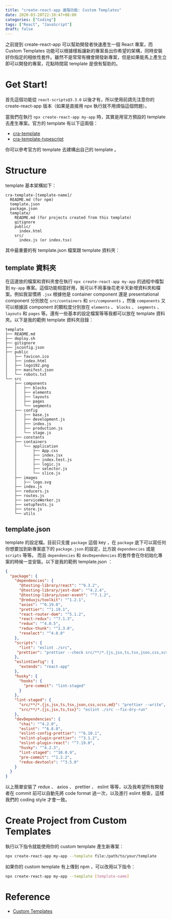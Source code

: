 ```yaml
---
title: "create-react-app 進階功能: Custom Templates"
date: 2020-03-28T22:10:47+08:00
categories: ["Coding"]
tags: ["React", "JavaScript"]
draft: false
---
```


之前提到 create-react-app 可以幫助開發者快速產生一個 React 專案，而 Custom Templates 功能可以根據樣板讓新的專案長出你希望的架構，同時安裝好你指定的相依性套件。雖然不是常常有機會開發新專案，但是如果能馬上產生立即可以開發的專案，花點時間寫 template 是很有幫助的。

# Get Start!

首先這個功能從 `react-scripts@3.3.0` 以後才有，所以使用前請先注意你的 create-react-app 版本（如果是直接用 npx 執行就不用煩惱這個問題）。

當我們在執行 `npx create-react-app my-app` 時，其實是用官方預設的 template 去產生專案。官方的 template 有以下這兩個：

* [cra-template](https://github.com/facebook/create-react-app/tree/master/packages/cra-template)
* [cra-template-typescript](https://github.com/facebook/create-react-app/tree/master/packages/cra-template-typescript)

你可以參考官方的 template 去建構出自己的 template 。

# Structure

template 基本架構如下：

```
cra-template-[template-name]/
  README.md (for npm)
  template.json
  package.json
  template/
    README.md (for projects created from this template)
    gitignore
    public/
      index.html
    src/
      index.js (or index.tsx)
```

其中最重要的有 template.json 檔案跟 template 資料夾：

## template 資料夾
在這邊放的檔案和資料夾會在執行 `npx create-react-app my-app` 的過程中複製到 `my-app` 專案。這個功能相當好用，我可以不用事後花老半天新增資料夾和檔案。例如我習慣將 `.jsx` 根據他是 container component 還是 presentational component 分別放在 `src/containers` 和 `src/components` ，然後 `components` 又可以根據該 component 的顆粒度分別放在 `elements` 、 `blocks` 、 `segments` 、 `layouts` 和 `pages` 等。還有一些基本的設定檔案等等我都可以放在 template 資料夾。以下是我的範例 template 資料夾目錄：

```
template
├── README.md
├── deploy.sh
├── gitignore
├── jsconfig.json
├── public
│   ├── favicon.ico
│   ├── index.html
│   ├── logo192.png
│   ├── manifest.json
│   └── robots.txt
└── src
    ├── components
    │   ├── blocks
    │   ├── elements
    │   ├── layouts
    │   ├── pages
    │   └── segments
    ├── config
    │   ├── base.js
    │   ├── development.js
    │   ├── index.js
    │   ├── production.js
    │   └── stage.js
    ├── constants
    ├── containers
    │   └── application
    │       ├── App.css
    │       ├── index.jsx
    │       ├── index.test.js
    │       ├── logic.js
    │       ├── selector.js
    │       └── slice.js
    ├── images
    │   ├── logo.svg
    ├── index.js
    ├── reducers.js
    ├── routes.js
    ├── serviceWorker.js
    ├── setupTests.js
    ├── store.js
    └── utils
```

## template.json
template 的設定檔。目前只支援 `package` 這個 key ，在 `package` 底下可以寫任何你想要加到新專案底下的 `package.json` 的設定，比方說 `dependencies` 或是 `scripts` 等等。 而且 `dependencies` 和 `devDependencies` 的套件會在你初始化專案的時候一並安裝。以下是我的範例 template.json ：

```json
{
  "package": {
    "dependencies": {
      "@testing-library/react": "^9.3.2",
      "@testing-library/jest-dom": "^4.2.4",
      "@testing-library/user-event": "^7.1.2",
      "@reduxjs/toolkit": "^1.2.1",
      "axios": "^0.19.0",
      "prettier": "^1.19.1",
      "react-router-dom": "^5.1.2",
      "react-redux": "^7.1.3",
      "redux": "^4.0.5",
      "redux-thunk": "^2.3.0",
      "reselect": "^4.0.0"
    },
    "scripts": {
      "lint": "eslint ./src",
     "prettier": "prettier --check src/**/*.{js,jsx,ts,tsx,json,css,scss,md}"
    },
    "eslintConfig": {
      "extends": "react-app"
    },
    "husky": {
      "hooks": {
        "pre-commit": "lint-staged"
      }
    },
    "lint-staged": {
      "src/**/*.{js,jsx,ts,tsx,json,css,scss,md}": "prettier --write",
      "src/**/*.{js,jsx,ts,tsx}": "eslint ./src --fix-dry-run"
    },
    "devDependencies": {
      "chai": "^4.2.0",
      "eslint": "^6.8.0",
      "eslint-config-prettier": "^6.10.1",
      "eslint-plugin-prettier": "^3.1.2",
      "eslint-plugin-react": "^7.19.0",
      "husky": "^4.2.3",
      "lint-staged": "^10.0.9",
      "pre-commit": "^1.2.2",
      "redux-devtools": "^3.5.0"
    }
  }
}
```

以上簡單安裝了 redux 、 axios 、 prettier 、 eslint 等等，以及我希望所有開發者在 commit 前可以自動先將 code format 過一次，以及進行 eslint 檢查，這樣我們的 coding style 才會一致。

# Create Project from Custom Templates

執行以下指令就能使用你的 custom template 產生新專案：

```bash
npx create-react-app my-app --template file:/path/to/your/template
```

如果你的 custom template 有上傳到 npm ，可以改用以下指令：

```bash
npx create-react-app my-app --template [template-name]
```

# Reference

* [Custom Templates](https://create-react-app.dev/docs/custom-templates/)